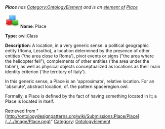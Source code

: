 ___Place__ has [Category:OntologyElement](../../Category/OntologyElement "Category:OntologyElement") and is an [element of](../../Property/ElementOf "Property:ElementOf") [Place](../../Submissions/Place "Submissions:Place")_


  




[![Class](../../images/thumb/2/27/Class.gif/45px-Class.gif)](../../Image/Class.gif "Class")
__Name__: Place 


__Type:__ owl:Class 


__Description__: A location, in a very generic sense: a political geographic entity (Roma, Lesotho), a location determined by the presence of other entities ('the area close to Roma'), pivot events or signs ("the area where the helicopter fell"), complements of other entities ('the area under the table'), as well as physical objects conceptualized as locations as their main identity criterion ('the territory of Italy').


In this generic sense, a Place is an 'approximate', relative location. For an 'absolute', abstract location, cf. the pattern spaceregion.owl.


Formally, a Place is defined by the fact of having something located in it; a Place is located in itself. 





Retrieved from "[http://ontologydesignpatterns.org/wiki/Submissions:Place/Place](../../Image/Place.png)"
 [Category](http://ontologydesignpatterns.org/wiki/Special:Categories "Special:Categories"): [OntologyElement](../../Category/OntologyElement "Category:OntologyElement")